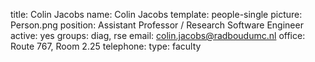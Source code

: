 title: Colin Jacobs
name: Colin Jacobs
template: people-single
picture: Person.png
position: Assistant Professor / Research Software Engineer
active: yes
groups: diag, rse
email: colin.jacobs@radboudumc.nl
office: Route 767, Room 2.25
telephone:
type: faculty

